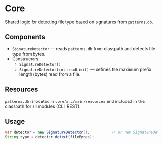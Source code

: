 # Core

Shared logic for detecting file type based on signatures from `patterns.db`.

## Components
- `SignatureDetector` — reads `patterns.db` from classpath and detects file type from bytes.
- Constructors:
  - `SignatureDetector()`
  - `SignatureDetector(int readLimit)` — defines the maximum prefix length (bytes) read from a file.

## Resources
`patterns.db` is located in `core/src/main/resources` and included in the classpath for all modules (CLI, REST).

## Usage
```java
var detector = new SignatureDetector();          // or new SignatureDetector(560);
String type = detector.detect(fileBytes);
```
